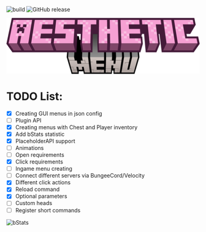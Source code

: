 ![build](https://img.shields.io/github/actions/workflow/status/s1stemdev/AestheticMenu/maven.yml) 
![GitHub release](https://img.shields.io/github/v/release/s1stemdev/AestheticMenu)

![head](.github/assets/plugin_title.png)
# TODO List:

- [x] Creating GUI menus in json config
- [ ] Plugin API
- [x] Creating menus with Chest and Player inventory
- [x] Add bStats statistic
- [x] PlaceholderAPI support
- [ ] Animations
- [ ] Open requirements
- [x] Click requirements
- [ ] Ingame menu creating
- [ ] Connect different servers via BungeeCord/Velocity
- [x] Different click actions
- [x] Reload command
- [x] Optional parameters
- [ ] Custom heads
- [ ] Register short commands

![bStats](https://bstats.org/signatures/bukkit/AestheticMenu.svg)
